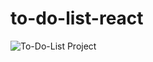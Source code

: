 # to-do-list-react

![To-Do-List Project](https://github.com/mhmd-yhy/to-do-list-react/assets/138642434/2522097e-19fb-476d-8039-4dbec15a72e0)
